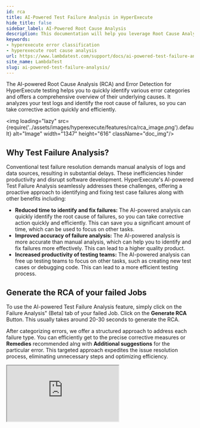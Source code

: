 ```yaml
---
id: rca
title: AI-Powered Test Failure Analysis in HyperExecute
hide_title: false
sidebar_label: AI-Powered Root Cause Analysis
description: This documentation will help you leverage Root Cause Analysis and Error Classification features in HyperExecute to view different kinds of errors and directly land on corrective measures or fixes.
keywords:
- hyperexecute error classification
- hyperexecute root cause analysis
url: https://www.lambdatest.com/support/docs/ai-powered-test-failure-analysis/
site_name: LambdaTest
slug: ai-powered-test-failure-analysis/
---
```


<script type="application/ld+json"
      dangerouslySetInnerHTML={{ __html: JSON.stringify({
       "@context": "https://schema.org",
        "@type": "BreadcrumbList",
        "itemListElement": [{
          "@type": "ListItem",
          "position": 1,
          "name": "LambdaTest",
          "item": "https://www.lambdatest.com"
        },{
          "@type": "ListItem",
          "position": 2,
          "name": "Support",
          "item": "https://www.lambdatest.com/support/docs/"
        },{
          "@type": "ListItem",
          "position": 3,
          "name": "AI Powered Test Feature Analysis",
          "item": "https://www.lambdatest.com/support/docs/ai-powered-test-failure-analysis/"
        }]
      })
    }}
></script>

The AI-powered Root Cause Analysis (RCA) and Error Detection for HyperExecute testing helps you to quickly identify various error categories and offers a comprehensive overview of their underlying causes. It analyzes your test logs and identify the root cause of failures, so you can take corrective action quickly and efficiently.

<img loading="lazy" src={require('../assets/images/hyperexecute/features/rca/rca_image.png').default} alt="Image" width="1347" height="616"  className="doc_img"/>

## Why Test Failure Analysis?

Conventional test failure resolution demands manual analysis of logs and data sources, resulting in substantial delays. These inefficiencies hinder productivity and disrupt software development. HyperExecute's AI-powered Test Failure Analysis seamlessly addresses these challenges, offering a proactive approach to identifying and fixing test case failures along with other benefits including:

- **Reduced time to identify and fix failures:** The AI-powered analysis can quickly identify the root cause of failures, so you can take corrective action quickly and efficiently. This can save you a significant amount of time, which can be used to focus on other tasks.
- **Improved accuracy of failure analysis:** The AI-powered analysis is more accurate than manual analysis, which can help you to identify and fix failures more effectively. This can lead to a higher quality product.
- **Increased productivity of testing teams:** The AI-powered analysis can free up testing teams to focus on other tasks, such as creating new test cases or debugging code. This can lead to a more efficient testing process.

## Generate the RCA of your failed Jobs

To use the AI-powered Test Failure Analysis feature, simply click on the Failure Analysis" (Beta) tab of your failed Job. Click on the **Generate RCA** Button. This usually takes around 20-30 seconds to generate the RCA.

After categorizing errors, we offer a structured approach to address each failure type. You can efficiently get to the precise corrective measures or **Remedies** recommended alng with **Additional suggestions** for the particular error. This targeted approach expedites the issue resolution process, eliminating unnecessary steps and optimizing efficiency.

<div className="storylane-iframe">
  <script async src="https://js.storylane.io/js/v2/storylane.js"></script>
  <div className="sl-embed">
    <iframe loading="lazy" className="sl-demo" src="https://app.storylane.io/demo/1decserb8xfq?embed=inline" name="sl-embed" allow="fullscreen" allowfullscreen></iframe>
  </div>
</div>
